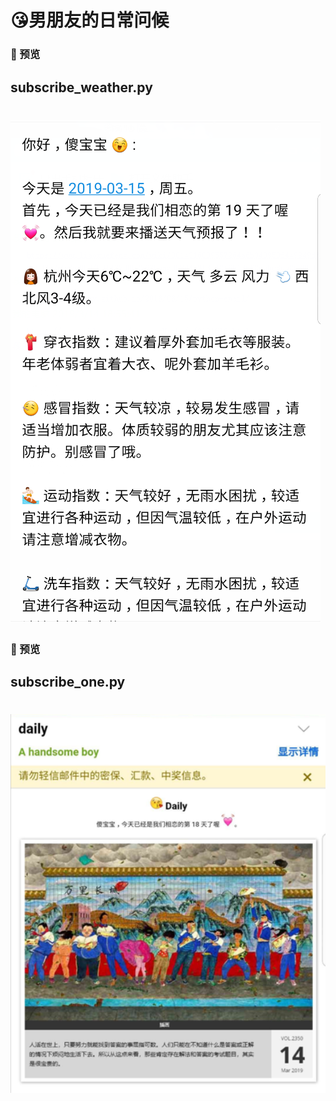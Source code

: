 #  😘男朋友的日常问候

### 👀 预览
## subscribe_weather.py

# ![Image text](https://raw.githubusercontent.com/OneStepAndTwoSteps/boyfriend_daily/master/static/1.png)

### 👀 预览
## subscribe_one.py

# ![Image text](https://raw.githubusercontent.com/OneStepAndTwoSteps/boyfriend_daily/master/static/2.png)

